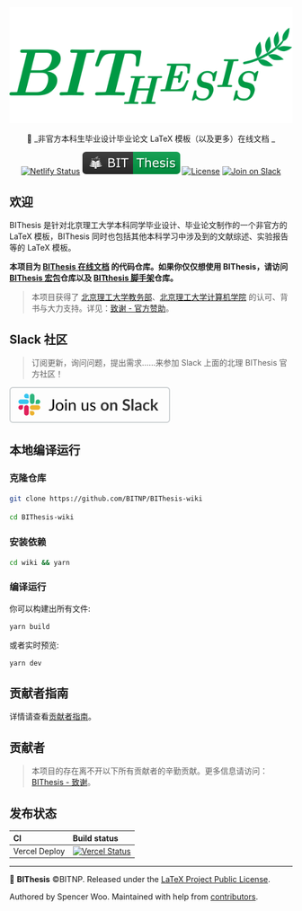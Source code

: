 <div align="center">
  <img src="./assets/bithesis_icon.svg" alt="BIThesis Icon" />

📖 _非官方本科生毕业设计毕业论文 LaTeX 模板（以及更多）在线文档 _

[![Netlify Status](https://api.netlify.com/api/v1/badges/81f7b49b-59a1-46bc-ba52-02f8be71d247/deploy-status)](https://app.netlify.com/sites/vigorous-hoover-a697eb/deploys)
[![BIThesis](./assets/bithesis_badge_solid.svg)](https://github.com/BITNP/BIThesis)
[![License](https://badgen.net/github/license/BITNP/BIThesis-wiki?color=008080&labelColor=2b2b2b)](./LICENSE)
[![Join on Slack](https://img.shields.io/badge/Slack%20Community-BIThesis-black?logo=slack&style=social&logoColor=2eb67d)](https://join.slack.com/t/bithesis/shared_invite/zt-epmzkyk0-fJRsUS36AlwMNB2AI_Q~Vw)

</div>

<h2>欢迎</h2>

BIThesis 是针对北京理工大学本科同学毕业设计、毕业论文制作的一个非官方的 LaTeX 模板，BIThesis 同时也包括其他本科学习中涉及到的文献综述、实验报告等的 LaTeX 模板。

**本项目为 [BIThesis 在线文档](https://bithesis.bitnp.net) 的代码仓库。如果你仅仅想使用 BIThesis，请访问 [BIThesis 宏包](https://github.com/BITNP/BIThesis)仓库以及 [BITthesis 脚手架](https://github.com/BITNP/BIThesis-scaffold)仓库。** 


> 本项目获得了 [北京理工大学教务部](http://jwc.bit.edu.cn/)、[北京理工大学计算机学院](http://cs.bit.edu.cn/) 的认可、背书与大力支持。详见：[致谢 - 官方赞助](https://bithesis.bitnp.net/Guide/5-Acknowledgements/Acknowledgements.html#%E5%AE%98%E6%96%B9%E8%B5%9E%E5%8A%A9-official-sponsors)。

<h2>Slack 社区</h2>

> 订阅更新，询问问题，提出需求……来参加 Slack 上面的北理 BIThesis 官方社区！

[![Join on Slack](./assets/slack.svg)](https://join.slack.com/t/bithesis/shared_invite/zt-epmzkyk0-fJRsUS36AlwMNB2AI_Q~Vw)


## 本地编译运行

### 克隆仓库

```Bash
git clone https://github.com/BITNP/BIThesis-wiki

cd BIThesis-wiki
```

### 安装依赖

```Bash
cd wiki && yarn
```

### 编译运行

你可以构建出所有文件:
```Bash
yarn build
```

或者实时预览:
```Bash
yarn dev
```

## 贡献者指南

详情请查看[贡献者指南](https://github.com/BITNP/BIThesis/blob/master/contributing-zh.md)。

## 贡献者

> 本项目的存在离不开以下所有贡献者的辛勤贡献。更多信息请访问：[BIThesis - 致谢](https://bithesis.bitnp.net/Guide/5-Acknowledgements/Acknowledgements.html)。



## 发布状态

| CI             | Build status                                                                                                                                                                              |
| :------------- | :---------------------------------------------------------------------------------------------------------------------------------------------------------------------------------------- |
| Vercel Deploy | [![Vercel Status](https://img.shields.io/github/deployments/fky2015/BIThesis-wiki/production?label=vercel&style=flat-square)](https://vercel.com/fkynjyq/bithesis-wiki/deployments)               |

---

📖 **BIThesis** ©BITNP. Released under the [LaTeX Project Public License](LICENSE).

Authored by Spencer Woo. Maintained with help from [contributors](https://github.com/BITNP/BIThesis-wiki/graphs/contributors).
